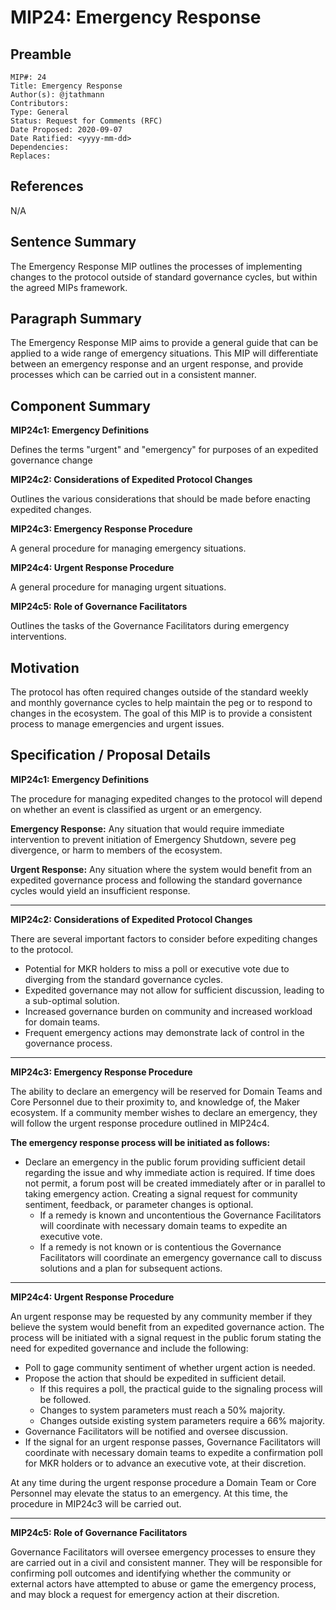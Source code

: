 # MIP24: Emergency Response

## Preamble
```
MIP#: 24
Title: Emergency Response
Author(s): @jtathmann
Contributors:
Type: General
Status: Request for Comments (RFC)
Date Proposed: 2020-09-07
Date Ratified: <yyyy-mm-dd>
Dependencies:
Replaces:
```
## References

N/A 

## Sentence Summary

The Emergency Response MIP outlines the processes of implementing changes to the protocol outside of standard governance cycles, but within the agreed MIPs framework.

## Paragraph Summary

The Emergency Response MIP aims to provide a general guide that can be applied to a wide range of emergency situations.  This MIP will differentiate between an emergency response and an urgent response, and provide processes which can be carried out in a consistent manner.

## Component Summary

**MIP24c1: Emergency Definitions**

Defines the terms "urgent" and "emergency" for purposes of an expedited governance change

**MIP24c2: Considerations of Expedited Protocol Changes**

Outlines the various considerations that should be made before enacting expedited changes.

**MIP24c3: Emergency Response Procedure**

A general procedure for managing emergency situations.

**MIP24c4: Urgent Response Procedure**

A general procedure for managing urgent situations.

**MIP24c5: Role of Governance Facilitators**

Outlines the tasks of the Governance Facilitators during emergency interventions.

## Motivation

The protocol has often required changes outside of the standard weekly and monthly governance cycles to help maintain the peg or to respond to changes in the ecosystem.  The goal of this MIP is to provide a consistent process to manage emergencies and urgent issues. 

## Specification / Proposal Details

**MIP24c1: Emergency Definitions**

The procedure for managing expedited changes to the protocol will depend on whether an event is classified as urgent or an emergency.

**Emergency Response:** Any situation that would require immediate intervention to prevent initiation of Emergency Shutdown, severe peg divergence, or harm to members of the ecosystem.

**Urgent Response:** Any situation where the system would benefit from an expedited governance process and following the standard governance cycles would yield an insufficient response.

---

**MIP24c2: Considerations of Expedited Protocol Changes**

There are several important factors to consider before expediting changes to the protocol.
- Potential for MKR holders to miss a poll or executive vote due to diverging from the standard governance cycles.
- Expedited governance may not allow for sufficient discussion, leading to a sub-optimal solution.
- Increased governance burden on community and increased workload for domain teams.
- Frequent emergency actions may demonstrate lack of control in the governance process.

---

**MIP24c3: Emergency Response Procedure**

The ability to declare an emergency will be reserved for Domain Teams and Core Personnel due to their proximity to, and knowledge of, the Maker ecosystem.  If a community member wishes to declare an emergency, they will follow the urgent response procedure outlined in MIP24c4.

**The emergency response process will be initiated as follows:**

- Declare an emergency in the public forum providing sufficient detail regarding the issue and why immediate action is required.  If time does not permit, a forum post will be created immediately after or in parallel to taking emergency action. Creating a signal request for community sentiment, feedback, or parameter changes is optional.
	- If a remedy is known and uncontentious the Governance Facilitators will coordinate with necessary domain teams to expedite an executive vote.
	- If a remedy is not known or is contentious the Governance Facilitators will coordinate an emergency governance call to discuss solutions and a plan for subsequent actions.

---

**MIP24c4: Urgent Response Procedure**
 
An urgent response may be requested by any community member if they believe the system would benefit from an expedited governance action.  The process will be initiated with a signal request in the public forum stating the need for expedited governance and include the following:

- Poll to gage community sentiment of whether urgent action is needed.
- Propose the action that should be expedited in sufficient detail.
	- If this requires a poll, the practical guide to the signaling process will be followed.
	- Changes to system parameters must reach a 50% majority.
	- Changes outside existing system parameters require a 66% majority.
- Governance Facilitators will be notified and oversee discussion.
- If the signal for an urgent response passes, Governance Facilitators will coordinate with necessary domain teams to expedite a confirmation poll for MKR holders or to advance an executive vote, at their discretion.
	
At any time during the urgent response procedure a Domain Team or Core Personnel may elevate the status to an emergency.  At this time, the procedure in MIP24c3 will be carried out.
	
---

**MIP24c5: Role of Governance Facilitators**

Governance Facilitators will oversee emergency processes to ensure they are carried out in a civil and consistent manner.  They will be responsible for confirming poll outcomes and identifying whether the community or external actors have attempted to abuse or game the emergency process, and may block a request for emergency action at their discretion.
